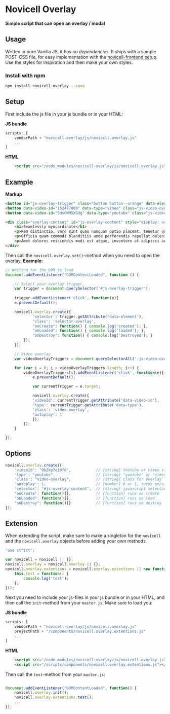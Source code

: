 # Novicell Overlay
**Simple script that can open an overlay / modal**

## Usage

Written in pure Vanilla JS, it has *no dependencies*. It ships with a sample POST-CSS file, for easy implementation with the [novicell-frontend setup](https://github.com/Novicell/novicell-frontend). Use the styles for inspiration and then make your own styles.

### Install with npm

```bash
npm install novicell-overlay --save
```

## Setup

First include the js file in your js bundle or in your HTML:

**JS bundle**
```javascript
scripts: [
    vendorPath + "novicell-overlay/js/novicell.overlay.js"
    ...
]
```

**HTML**
```html
    <script src="/node_modules/novicell-overlay/js/novicell.overlay.js"></script>
```

## Example



**Markup**
```html
<button id="js-overlay-trigger" class="button button--orange" data-element="#js-overlay-content" type="button">Selector overlay</button>
<button data-video-id="152477009" data-type="vimeo" class="js-video-overlay-trigger button button--blue">Vimeo overlay</button>
<button data-video-id="5dsGWM5XGdg" data-type="youtube" class="js-video-overlay-trigger button button--red">YouTube overlay</button>

<div class="overlay-content" id="js-overlay-content" style="display: none;">
    <h1>Seamlessly myocardinate</h1>
    <p>Rem distinctio, vero sint quas numquam optio placeat, tenetur quasi unde nobis maiores. Reiciendis veritatis itaque recusandae ipsa, qui error possimus illo nihil animi commodi neque beatae, dicta impedit. Laudantium.</p>
    <p>Officia quam commodi blanditiis unde perferendis repellat deleniti voluptatem consequatur repudiandae eos quibusdam dolorem molestias nostrum numquam maiores totam architecto, nemo provident reprehenderit labore veniam eius molestiae odit enim iusto.</p>
    <p>Amet dolores reiciendis modi est atque, inventore at adipisci accusamus hic necessitatibus obcaecati recusandae consequuntur, odit, cupiditate ad voluptas laboriosam. Blanditiis ducimus consectetur nulla voluptates rerum iusto quo asperiores enim!</p>
</div>
```


Then call the `novicell.overlay.set()`-method when you need to open the overlay.
**Example:**
```javascript
// Waiting for the DOM to load
document.addEventListener("DOMContentLoaded", function () {

    // Select your overlay trigger
    var trigger = document.querySelector('#js-overlay-trigger');
    
    trigger.addEventListener('click', function(e){
    e.preventDefault();

    novicell.overlay.create({
            'selector': trigger.getAttribute('data-element'),
            'class': 'selector-overlay',
            "onCreate": function() { console.log('created'); },
            "onLoaded": function() { console.log('loaded'); },
            "onDestroy": function() { console.log('Destroyed'); }
        });
    });

    // Video overlay
    var videoOverlayTriggers = document.querySelectorAll('.js-video-overlay-trigger');

    for (var i = 0; i < videoOverlayTriggers.length; i++) {
        videoOverlayTriggers[i].addEventListener('click', function(e){
            e.preventDefault();

            var currentTrigger = e.target;

            novicell.overlay.create({
            'videoId': currentTrigger.getAttribute('data-video-id'),
            'type': currentTrigger.getAttribute('data-type'),
            'class': 'video-overlay',
            'autoplay': 1
            });
        });
    }

});
```

## Options
```javascript
novicell.overlay.create({
    'videoId': "9bZkp7q19f0",           // [string] Youtube or Vimeo video id
    'type': "youtube",                  // [string] "youtube" or "vimeo"
    'class': "video-overlay",           // [string] class for overlay
    'autoplay': 1,                      // [number] 0 or 1, turns on/off autoplay for vimeo and youtube
    'selector': "#js-overlay-content",  // [string] javascript selector for content to go in overlay (overrides video)
    "onCreate": function(){},           // [function] runs on create
    "onLoaded": function(){},           // [function] runs on load
    "onDestroy": function(){}           // [function] runs on destroy
});

```

## Extension

When extending the script, make sure to make a singleton for the `novicell` and the `novicell.overlay` objects before adding your own methods.

```javascript
'use strict';

var novicell = novicell || {};
novicell.overlay = novicell.overlay || {};
novicell.overlay.extentions = novicell.overlay.extentions || new function () {
    this.test = function() {
        console.log('test');
    };
}();
```
Next you need to include your js-files in your js bundle or in your HTML, and then call the `init`-method from your `master.js`.
Make sure to load you:

**JS bundle**
```javascript
scripts: [
    vendorPath + "novicell-overlay/js/novicell.overlay.js"
    projectPath + "/components/novicell.overlay.extentions.js"
    ...
]
```

**HTML**
```html
    <script src="/node_modules/novicell-overlay/js/novicell.overlay.js"></script>
    <script src="/scripts/components/novicell.overlay.extentions.js"></script>
```

Then call the `test`-method from your `master.js`:
```javascript

document.addEventListener("DOMContentLoaded", function() {
    novicell.overlay.init();
    novicell.overlay.extentions.test();
    ...
});
```